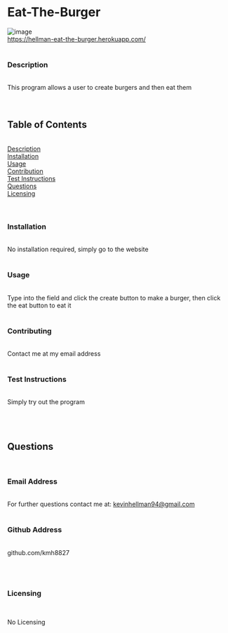 # Eat-The-Burger <img align="right" src=" ">
![image](https://user-images.githubusercontent.com/73497003/110648622-dee3bd80-8186-11eb-9cf4-fae782e942cf.png)
&nbsp;  
https://hellman-eat-the-burger.herokuapp.com/
&nbsp;  
&nbsp;  
### Description  
&nbsp;  
This program allows a user to create burgers and then eat them  
&nbsp;  
&nbsp;  
## Table of Contents  
&nbsp;  
[Description](#description)  
[Installation](#installation)  
[Usage](#usage)  
[Contribution](#contributing)  
[Test Instructions](#test-instructions)  
[Questions](#questions)  
[Licensing](#licensing)  
&nbsp;  
&nbsp;  
### Installation  
&nbsp;  
No installation required, simply go to the website  
&nbsp;  
### Usage  
&nbsp;  
Type into the field and click the create button to make a burger, then click the eat button to eat it  
&nbsp;  
### Contributing  
&nbsp;  
Contact me at my email address  
&nbsp;  
### Test Instructions  
&nbsp;  
Simply try out the program  
&nbsp;  
&nbsp;  
&nbsp;  
## Questions  
&nbsp;  
### Email Address  
&nbsp;  
For further questions contact me at: kevinhellman94@gmail.com  
&nbsp;  
### Github Address  
&nbsp;  
github.com/kmh8827  
&nbsp;  
&nbsp;  
&nbsp;  
### Licensing  
&nbsp;  
    
No Licensing
